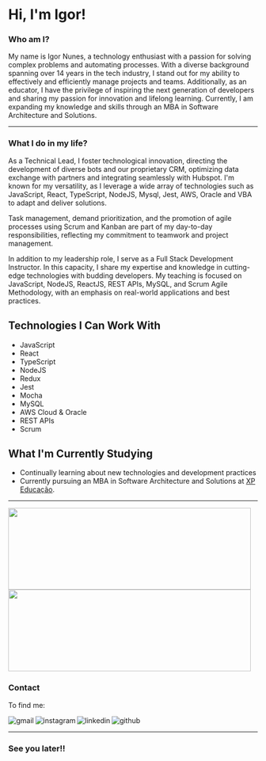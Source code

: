 # Hi, I'm Igor!

### Who am I?
<p>
 My name is <bold>Igor Nunes</bold>, a technology enthusiast with a passion for solving complex problems and automating processes. With a diverse background spanning over 14 years in the tech industry, I stand out for my ability to effectively and efficiently manage projects and teams. Additionally, as an educator, I have the privilege of inspiring the next generation of developers and sharing my passion for innovation and lifelong learning. Currently, I am expanding my knowledge and skills through an MBA in Software Architecture and Solutions.
</p>

---

### What I do in my life?
<p>As a Technical Lead, I foster technological innovation, directing the development of diverse bots and our proprietary CRM, optimizing data exchange with partners and integrating seamlessly with Hubspot. I'm known for my versatility, as I leverage a wide array of technologies such as JavaScript, React, TypeScript, NodeJS, Mysql, Jest, AWS, Oracle and VBA to adapt and deliver solutions. 

Task management, demand prioritization, and the promotion of agile processes using Scrum and Kanban are part of my day-to-day responsibilities, reflecting my commitment to teamwork and project management.

In addition to my leadership role, I serve as a Full Stack Development Instructor. In this capacity, I share my expertise and knowledge in cutting-edge technologies with budding developers. My teaching is focused on JavaScript, NodeJS, ReactJS, REST APIs, MySQL, and Scrum Agile Methodology, with an emphasis on real-world applications and best practices.
</p>

## Technologies I Can Work With

- JavaScript
- React
- TypeScript
- NodeJS
- Redux
- Jest
- Mocha
- MySQL
- AWS Cloud & Oracle
- REST APIs
- Scrum

## What I'm Currently Studying

- Continually learning about new technologies and development practices
- Currently pursuing an MBA in Software Architecture and Solutions at [XP Educação](https://www.linkedin.com/school/xpeducacao/ "XP Educação").
---

 <img  width="490" height="165" src="https://github-readme-stats.vercel.app/api?username=igortrust&show_icons=true&include_all_commits=true&count_private=true&theme=react&hide_border=true&bg_color=1F222E&title_color=F85D7F&icon_color=F8D866" height="192px" />

<img  width="490" height="165" src="https://github-readme-streak-stats.herokuapp.com/?user=igortrust&hide_current_streak=true&theme=monokai-metallian" />
<br/>

</div>


### Contact
<p>To find me:</p>
<p align="left">
<a href='mailto:igor@tseguros.com.br?subject=Oi%20Igor'>
	<img align="left" src='https://img.shields.io/badge/Gmail-D14836?style=for-the-badge&logo=gmail&logoColor=white' alt='gmail' />
</a>
<a href='https://www.instagram.com/igornunes.l/'>
	<img align="left" src='https://img.shields.io/badge/Instagram-E4405F?style=for-the-badge&logo=instagram&logoColor=white' alt='instagram' />
</a>
<a href='https://www.linkedin.com/in/igor-nunes/'>
	<img align="left" src='https://img.shields.io/badge/LinkedIn-0077B5?style=for-the-badge&logo=linkedin&logoColor=white' alt='linkedin' />
</a>
<a href='https://github.com/igortrust'>
	<img align="left" src='https://img.shields.io/badge/GitHub-100000?style=for-the-badge&logo=github&logoColor=white' alt='github' />
</a>
</p>
<br>

---
### See you later!!

<br><br>
